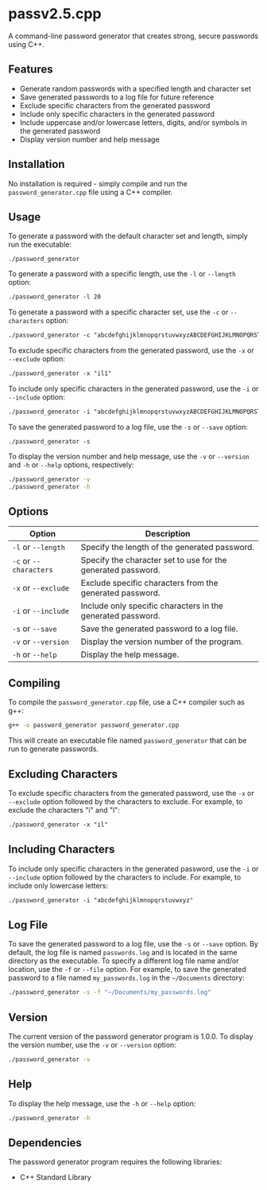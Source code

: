 passv2.5.cpp
==================

A command-line password generator that creates strong, secure passwords using C++.

Features
--------

* Generate random passwords with a specified length and character set
* Save generated passwords to a log file for future reference
* Exclude specific characters from the generated password
* Include only specific characters in the generated password
* Include uppercase and/or lowercase letters, digits, and/or symbols in the generated password
* Display version number and help message

Installation
------------

No installation is required - simply compile and run the `password_generator.cpp` file using a C++ compiler.

Usage
-----

To generate a password with the default character set and length, simply run the executable:
```
./password_generator
```
To generate a password with a specific length, use the `-l` or `--length` option:
```css
./password_generator -l 20
```
To generate a password with a specific character set, use the `-c` or `--characters` option:
```css
./password_generator -c "abcdefghijklmnopqrstuvwxyzABCDEFGHIJKLMNOPQRSTUVWXYZ1234567890!@#$%^&*()_-+=[]{}|;:,.<>?"
```
To exclude specific characters from the generated password, use the `-x` or `--exclude` option:
```css
./password_generator -x "il1"
```
To include only specific characters in the generated password, use the `-i` or `--include` option:
```css
./password_generator -i "abcdefghijklmnopqrstuvwxyzABCDEFGHIJKLMNOPQRSTUVWXYZ1234567890"
```
To save the generated password to a log file, use the `-s` or `--save` option:
```
./password_generator -s
```
To display the version number and help message, use the `-v` or `--version` and `-h` or `--help` options, respectively:
```bash
./password_generator -v
./password_generator -h
```
Options
-------

| Option | Description |
| --- | --- |
| `-l` or `--length` | Specify the length of the generated password. |
| `-c` or `--characters` | Specify the character set to use for the generated password. |
| `-x` or `--exclude` | Exclude specific characters from the generated password. |
| `-i` or `--include` | Include only specific characters in the generated password. |
| `-s` or `--save` | Save the generated password to a log file. |
| `-v` or `--version` | Display the version number of the program. |
| `-h` or `--help` | Display the help message. |

Compiling
---------

To compile the `password_generator.cpp` file, use a C++ compiler such as g++:
```bash
g++ -o password_generator password_generator.cpp
```
This will create an executable file named `password_generator` that can be run to generate passwords.

Excluding Characters
-------------------

To exclude specific characters from the generated password, use the `-x` or `--exclude` option followed by the characters to exclude. For example, to exclude the characters "i" and "l":
```css
./password_generator -x "il"
```
Including Characters
-------------------

To include only specific characters in the generated password, use the `-i` or `--include` option followed by the characters to include. For example, to include only lowercase letters:
```css
./password_generator -i "abcdefghijklmnopqrstuvwxyz"
```
Log File
--------

To save the generated password to a log file, use the `-s` or `--save` option. By default, the log file is named `passwords.log` and is located in the same directory as the executable. To specify a different log file name and/or location, use the `-f` or `--file` option. For example, to save the generated password to a file named `my_passwords.log` in the `~/Documents` directory:
```bash
./password_generator -s -f "~/Documents/my_passwords.log"
```
Version
-------

The current version of the password generator program is 1.0.0. To display the version number, use the `-v` or `--version` option:
```bash
./password_generator -v
```
Help
----

To display the help message, use the `-h` or `--help` option:
```bash
./password_generator -h
```
Dependencies
------------

The password generator program requires the following libraries:

* C++ Standard Library
